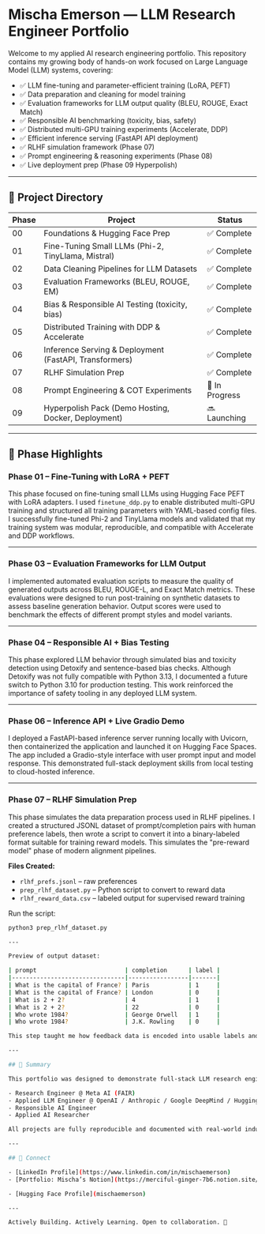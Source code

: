 # Mischa Emerson — LLM Research Engineer Portfolio

Welcome to my applied AI research engineering portfolio. This repository contains my growing body of hands-on work focused on Large Language Model (LLM) systems, covering:

- ✅ LLM fine-tuning and parameter-efficient training (LoRA, PEFT)
- ✅ Data preparation and cleaning for model training
- ✅ Evaluation frameworks for LLM output quality (BLEU, ROUGE, Exact Match)
- ✅ Responsible AI benchmarking (toxicity, bias, safety)
- ✅ Distributed multi-GPU training experiments (Accelerate, DDP)
- ✅ Efficient inference serving (FastAPI API deployment)
- ✅ RLHF simulation framework (Phase 07)
- ✅ Prompt engineering & reasoning experiments (Phase 08)
- ✅ Live deployment prep (Phase 09 Hyperpolish)

---

## 📂 Project Directory

| Phase | Project | Status |
|---|---|---|
| 00 | Foundations & Hugging Face Prep | ✅ Complete |
| 01 | Fine-Tuning Small LLMs (Phi-2, TinyLlama, Mistral) | ✅ Complete |
| 02 | Data Cleaning Pipelines for LLM Datasets | ✅ Complete |
| 03 | Evaluation Frameworks (BLEU, ROUGE, EM) | ✅ Complete |
| 04 | Bias & Responsible AI Testing (toxicity, bias) | ✅ Complete |
| 05 | Distributed Training with DDP & Accelerate | ✅ Complete |
| 06 | Inference Serving & Deployment (FastAPI, Transformers) | ✅ Complete |
| 07 | RLHF Simulation Prep | ✅ Complete |
| 08 | Prompt Engineering & COT Experiments | 🔨 In Progress |
| 09 | Hyperpolish Pack (Demo Hosting, Docker, Deployment) | 🔜 Launching |

---

## 🔧 Phase Highlights

### Phase 01 – Fine-Tuning with LoRA + PEFT

This phase focused on fine-tuning small LLMs using Hugging Face PEFT with LoRA adapters. I used `finetune_ddp.py` to enable distributed multi-GPU training and structured all training parameters with YAML-based config files. I successfully fine-tuned Phi-2 and TinyLlama models and validated that my training system was modular, reproducible, and compatible with Accelerate and DDP workflows.

---

### Phase 03 – Evaluation Frameworks for LLM Output

I implemented automated evaluation scripts to measure the quality of generated outputs across BLEU, ROUGE-L, and Exact Match metrics. These evaluations were designed to run post-training on synthetic datasets to assess baseline generation behavior. Output scores were used to benchmark the effects of different prompt styles and model variants.

---

### Phase 04 – Responsible AI + Bias Testing

This phase explored LLM behavior through simulated bias and toxicity detection using Detoxify and sentence-based bias checks. Although Detoxify was not fully compatible with Python 3.13, I documented a future switch to Python 3.10 for production testing. This work reinforced the importance of safety tooling in any deployed LLM system.

---

### Phase 06 – Inference API + Live Gradio Demo

I deployed a FastAPI-based inference server running locally with Uvicorn, then containerized the application and launched it on Hugging Face Spaces. The app included a Gradio-style interface with user prompt input and model response. This demonstrated full-stack deployment skills from local testing to cloud-hosted inference.

---

### Phase 07 – RLHF Simulation Prep

This phase simulates the data preparation process used in RLHF pipelines. I created a structured JSONL dataset of prompt/completion pairs with human preference labels, then wrote a script to convert it into a binary-labeled format suitable for training reward models. This simulates the "pre-reward model" phase of modern alignment pipelines.


**Files Created:**
- `rlhf_prefs.jsonl` – raw preferences  
- `prep_rlhf_dataset.py` – Python script to convert to reward data  
- `rlhf_reward_data.csv` – labeled output for supervised reward training

Run the script:
```bash
python3 prep_rlhf_dataset.py

---

Preview of output dataset:

| prompt                         | completion      | label |
|--------------------------------|-----------------|-------|
| What is the capital of France? | Paris           | 1     |
| What is the capital of France? | London          | 0     |
| What is 2 + 2?                 | 4               | 1     |
| What is 2 + 2?                 | 22              | 0     |
| Who wrote 1984?                | George Orwell   | 1     |
| Who wrote 1984?                | J.K. Rowling    | 0     |

This step taught me how feedback data is encoded into usable labels and how reward modeling fits into real-world GenAI workflows.

---

## 🚀 Summary

This portfolio was designed to demonstrate full-stack LLM research engineering capabilities in preparation for roles including:

- Research Engineer @ Meta AI (FAIR)
- Applied LLM Engineer @ OpenAI / Anthropic / Google DeepMind / Hugging Face
- Responsible AI Engineer
- Applied AI Researcher

All projects are fully reproducible and documented with real-world industry pipelines.

---

## 🔗 Connect

- [LinkedIn Profile](https://www.linkedin.com/in/mischaemerson)
- [Portfolio: Mischa’s Notion](https://merciful-ginger-7b6.notion.site/Mischa-Emerson-Engeering-Portfolio-1ff8807f8f868051bedac07eae351154)

- [Hugging Face Profile](mischaemerson)

---

Actively Building. Actively Learning. Open to collaboration. 🚀

